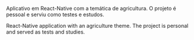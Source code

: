Aplicativo em React-Native com a temática de agricultura. O projeto é pessoal e serviu como testes e estudos.

React-Native application with an agriculture theme. The project is personal and served as tests and studies.